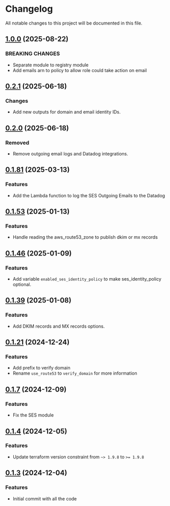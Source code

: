 # Changelog

All notable changes to this project will be documented in this file.
## [1.0.0]() (2025-08-22)

### BREAKING CHANGES

* Separate module to registry module
* Add emails arn to policy to allow role could take action on email

## [0.2.1]() (2025-06-18)

### Changes

* Add new outputs for domain and email identity IDs.

## [0.2.0]() (2025-06-18)

### Removed

* Remove outgoing email logs and Datadog integrations.

## [0.1.81]() (2025-03-13)

### Features

* Add the Lambda function to log the SES Outgoing Emails to the Datadog

## [0.1.53]() (2025-01-13)

### Features

* Handle reading the aws_route53_zone to publish dkim or mx records

## [0.1.46]() (2025-01-09)

### Features

* Add variable `enabled_ses_identity_policy` to make ses_identity_policy optional.

## [0.1.39]() (2025-01-08)

### Features

* Add DKIM records and MX records options.

## [0.1.21]() (2024-12-24)

### Features

* Add prefix to verify domain
* Rename `use_route53` to `verify_domain` for more information

## [0.1.7]() (2024-12-09)

### Features

* Fix the SES module

## [0.1.4]() (2024-12-05)

### Features

* Update terraform version constraint from `~> 1.9.8` to `>= 1.9.8`

## [0.1.3]() (2024-12-04)

### Features

* Initial commit with all the code
